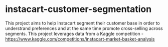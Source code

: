 # instacart-customer-segmentation

This project aims to help Instacart segment their customer base in order to understrand preferences and at the same time promote cross-selling across segments. This project leverages data from a Kaggle competition - https://www.kaggle.com/competitions/instacart-market-basket-analysis
